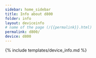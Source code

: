 ```yaml
---
sidebar: home_sidebar
title: Info about d800
folder: info
layout: deviceinfo
# name of the page (/{{permalink}}.html)
permalink: d800/
device: d800
---
```

{% include templates/device_info.md %}
